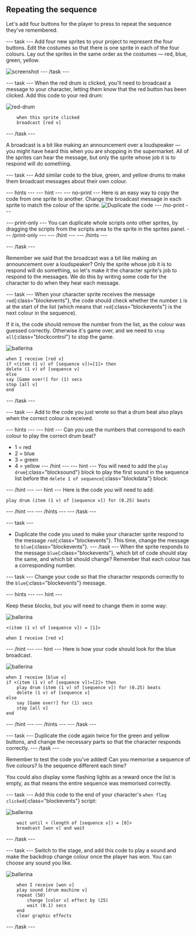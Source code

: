 ## Repeating the sequence

Let's add four buttons for the player to press to repeat the sequence they've remembered.

--- task ---
Add four new sprites to your project to represent the four buttons. Edit the costumes so that there is one sprite in each of the four colours. Lay out the sprites in the same order as the costumes — red, blue, green, yellow.

![screenshot](images/colour-drums.png)
--- /task ---

--- task ---
When the red drum is clicked, you'll need to broadcast a message to your character, letting them know that the red button has been clicked. Add this code to your red drum:

![red-drum](images/red_drum.svg)

```blocks
	when this sprite clicked
	broadcast [red v]
```
--- /task ---

A broadcast is a bit like making an announcement over a loudspeaker — you might have heard this when you are shopping in the supermarket. All of the sprites can hear the message, but only the sprite whose job it is to respond will do something.

--- task ---
Add similar code to the blue, green, and yellow drums to make them broadcast messages about their own colour.

--- hints ---
--- hint ---
--- no-print ---
Here is an easy way to copy the code from one sprite to another. Change the broadcast message in each sprite to match the colour of the sprite.
![Duplicate the code](images/broadcast-duplicate.gif)
--- /no-print ---

--- print-only ---
You can duplicate whole scripts onto other sprites, by dragging the scripts from the scripts area to the sprite in the sprites panel.
--- /print-only ---
--- /hint ---
--- /hints ---

--- /task ---

Remember we said that the broadcast was a bit like making an announcement over a loudspeaker? Only the sprite whose job it is to respond will do something, so let's make it the character sprite's job to respond to the messages. We do this by writing some code for the character to do when they hear each message.

--- task ---
When your character sprite receives the message `red`{:class="blockevents"}, the code should check whether the number `1` is at the start of the list (which means that `red`{:class="blockevents"} is the next colour in the sequence).

If it is, the code should remove the number from the list, as the colour was guessed correctly. Otherwise it's game over, and we need to `stop all`{:class="blockcontrol"} to stop the game.

![ballerina](images/ballerina.svg)

```blocks
when I receive [red v]
if <(item (1 v) of [sequence v])=[1]> then
delete (1 v) of [sequence v]
else
say [Game over!] for (1) secs
stop [all v]
end
```
--- /task ---

--- task ---
Add to the code you just wrote so that a drum beat also plays when the correct colour is received.

--- hints ---
--- hint ---
Can you use the numbers that correspond to each colour to play the correct drum beat?
+ 1 = red
+ 2 = blue
+ 3 = green
+ 4 = yellow
--- /hint ---
--- hint ---
You will need to add the `play drum`{:class="blocksound"} block to play the first sound in the sequence list before the `delete 1 of sequence`{:class="blockdata"} block:

--- /hint ---
--- hint ---
Here is the code you will need to add:

```blocks
play drum (item (1 v) of [sequence v]) for (0.25) beats
```
--- /hint ---
--- /hints ---
--- /task ---

--- task ---
+ Duplicate the code you used to make your character sprite respond to the message `red`{:class="blockevents"}. This time, change the message to `blue`{:class="blockevents"}.
--- /task ---
When the sprite responds to the message `blue`{:class="blockevents"}, which bit of code should stay the same, and which bit should change? Remember that each colour has a corresponding number.

--- task ---
Change your code so that the character responds correctly to the `blue`{:class="blockevents"} message.

--- hints ---
--- hint ---

Keep these blocks, but you will need to change them in some way:

![ballerina](images/ballerina.svg)

```blocks
<(item (1 v) of [sequence v]) = [1]>

when I receive [red v]
```

--- /hint ---
--- hint ---
Here is how your code should look for the blue broadcast.

![ballerina](images/ballerina.svg)

```blocks
when I receive [blue v]
if <(item (1 v) of [sequence v])=[2]> then
	play drum (item (1 v) of [sequence v]) for (0.25) beats
	delete (1 v) of [sequence v]
else
	say [Game over!] for (1) secs
	stop [all v]
end
```

--- /hint ---
--- /hints ---
--- /task ---

--- task ---
Duplicate the code again twice for the green and yellow buttons, and change the necessary parts so that the character responds correctly.
--- /task ---

Remember to test the code you've added! Can you memorise a sequence of five colours? Is the sequence different each time?

You could also display some flashing lights as a reward once the list is empty, as that means the entire sequence was memorised correctly.

--- task ---
Add this code to the end of your character's `when flag clicked`{:class="blockevents"} script:

![ballerina](images/ballerina.svg)

```blocks
	wait until < (length of [sequence v]) = [0]>
	broadcast [won v] and wait
```
--- /task ---

--- task ---
Switch to the stage, and add this code to play a sound and make the backdrop change colour once the player has won. You can choose any sound you like.

![ballerina](images/ballerina.svg)

```blocks
	when I receive [won v]
	play sound [drum machine v]
	repeat (50)
		change [color v] effect by (25)
		wait (0.1) secs
	end
	clear graphic effects
```
--- /task ---
